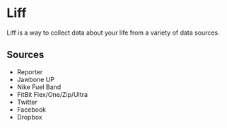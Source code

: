 # Liff

Liff is a way to collect data about your life from a variety of data sources.

## Sources

- Reporter
- Jawbone UP
- Nike Fuel Band
- FitBit Flex/One/Zip/Ultra
- Twitter
- Facebook
- Dropbox
